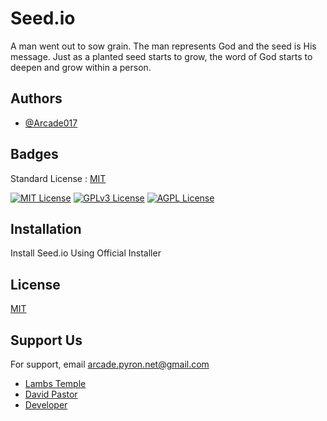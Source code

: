 
# Seed.io

A man went out to sow grain. The man represents God and the seed is His message. Just as a planted seed starts to grow, the word of God starts to deepen and grow within a person.



## Authors

- [@Arcade017](https://github.com/Arcade0717/)


## Badges

Standard License : [MIT](https://raw.githubusercontent.com/Arcade0717/Seed.io/main/LICENSE)

[![MIT License](https://img.shields.io/badge/License-MIT-green.svg)](https://choosealicense.com/licenses/mit/)
[![GPLv3 License](https://img.shields.io/badge/License-GPL%20v3-yellow.svg)](https://opensource.org/licenses/)
[![AGPL License](https://img.shields.io/badge/license-AGPL-blue.svg)](http://www.gnu.org/licenses/agpl-3.0)


## Installation

Install Seed.io Using Official Installer


    
## License

[MIT](https://raw.githubusercontent.com/Arcade0717/Seed.io/main/LICENSE)


<!-- ![Logo](https://dev-to-uploads.s3.amazonaws.com/uploads/articles/th5xamgrr6se0x5ro4g6.png) -->

## Support Us

For support, email arcade.pyron.net@gmail.com

 - [Lambs Temple](https://www.youtube.com/channel/UCQ_HXV-aSTp_GOF4VQJa97g)
 - [David Pastor](https://www.facebook.com/david.pastor.92167)
 - [Developer](https://www.facebook.com/berithjeshurun.BJ)
